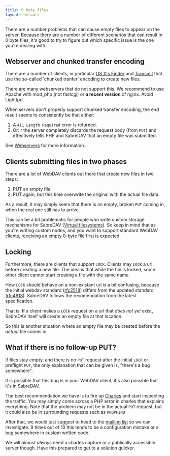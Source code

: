 ```yaml
---
title: 0 byte files
layout: default
---
```


There are a number problems that can cause empty files to appear on the server.
Because there are a number of different scenarios that can result in 0 byte
files, it's good to try to figure out which specific issue is the one you're
dealing with.


Webserver and chunked transfer encoding
---------------------------------------

There are a number of clients, in particular [OS X's Finder](/dav/clients/finder)
and [Transmit](/dav/clients/transmit) that use the so-called 'chunked tranfer'
encoding to create new files.

There are many webservers that do not support this. We recommend to use Apache
with mod_php (not fastcgi) or **a recent version** of nginx. Avoid Lighttpd.

When servers don't properly support chunked transfer encoding, the end result
seems to consistently be that either:

1. A `411 Length Required` error is returned.
2. Or: r the server completely discards the request body (from `PUT`) and
   effectively tells PHP and SabreDAV that an empty file was submitted.

See [Webservers](/dav/webservers) for more information.


Clients submitting files in two phases
--------------------------------------

There are a lot of WebDAV clients out there that create new files in two steps:

1. PUT an empty file
2. PUT again, but this time overwrite the original with the actual file data.

As a result, it may simply seem that there is an empty, broken `PUT` coming
in, when the real one still has to arrive.

This can be a bit problematic for people who write custom storage mechanisms
for SabreDAV ([Virtual filesystems](/dav/virtual-filesystems)). So keep in
mind that as you're writing custom nodes, and you want to support standard
WebDAV clients, receiving an empty 0-byte file first is expected.

Locking
-------

Furthermore, there are clients that support `LOCK`. Clients may `LOCK` a url
before creating a new file. The idea is that while the file is locked, some
other client cannot start creating a file with the same name.

How `LOCK` should behave on a non-existant url is a bit confusing, because the
initial webdav standard ([rfc2518][1]) differs from the updated standard
([rfc4918][2]). SabreDAV follows the recomendation from the latest
specification.

That is: If a client makes a `LOCK` request on a url that _does not yet_
exist, SabreDAV itself will create an empty file at that location.

So this is another situation where an empty file may be created before the
_actual_ file comes in.

What if there is no follow-up PUT?
----------------------------------

If files stay empty, and there is no `PUT` request after the initial `LOCK`
or preflight `PUT`, the only explanation that can be given is, "there's a bug
somewhere".

It is possible that this bug is in your WebDAV client, it's also possible that
it's in SabreDAV.

The best recommendation we have is to fire up [Charles][4] and start
inspecting the traffic. You may simply come across a PHP error in charles that
explains everything. Note that the problem may not be in the actual `PUT`
request, but it could also be in surrounding requests such as `PROPFIND`

After that, we would just suggest to head to the [mailing list][3] so we can
investigate. 9 times out of 10 this tends to be a configuration mistake or a
bug somewhere in custom written code.

We will _almost always_ need a charles capture or a publically accessible
server though. Have this prepared to get to a solution quicker.

[1]: https://tools.ietf.org/html/rfc2518
[2]: https://tools.ietf.org/html/rfc4918
[3]: https://groups.google.com/forum/#!forum/sabredav-discuss
[4]: http://www.charlesproxy.com/
